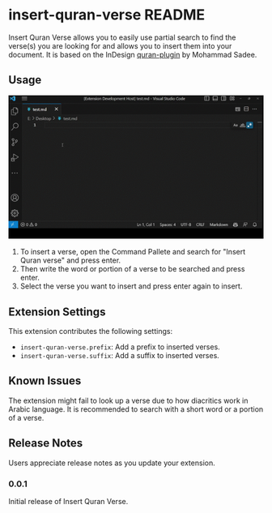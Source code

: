 # insert-quran-verse README

Insert Quran Verse allows you to easily use partial search to find the verse(s) you are looking for and allows you to insert them into your document. It is based on the InDesign [quran-plugin](https://www.sadeea.de/quran-plugin) by Mohammad Sadee.

## Usage

![How To](images/insert-quran-verse-demo.gif)

1. To insert a verse, open the Command Pallete and search for "Insert Quran verse" and press enter.
2. Then write the word or portion of a verse to be searched and press enter.
3. Select the verse you want to insert and press enter again to insert.

## Extension Settings

This extension contributes the following settings:

* `insert-quran-verse.prefix`: Add a prefix to inserted verses.
* `insert-quran-verse.suffix`: Add a suffix to inserted verses.

## Known Issues

The extension might fail to look up a verse due to how diacritics work in
Arabic language. It is recommended to search with a short word or a portion of
a verse.

## Release Notes

Users appreciate release notes as you update your extension.

### 0.0.1

Initial release of Insert Quran Verse.